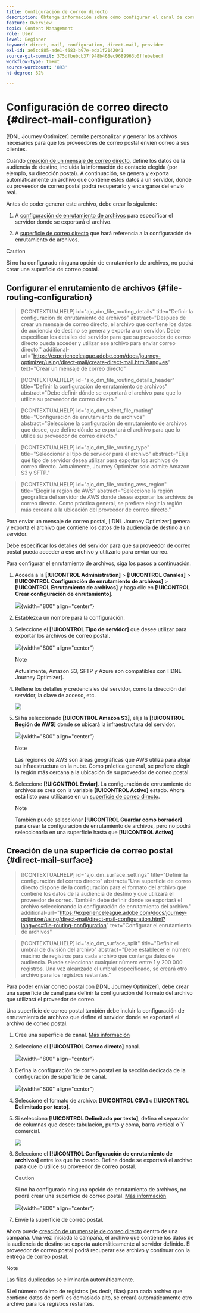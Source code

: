 ```yaml
---
title: Configuración de correo directo
description: Obtenga información sobre cómo configurar el canal de correo postal en Journey Optimizer
feature: Overview
topic: Content Management
role: User
level: Beginner
keyword: direct, mail, configuration, direct-mail, provider
exl-id: ae5cc885-ade1-4683-b97e-eda1f2142041
source-git-commit: 375dfbebcb37f948b468ec9689963b0ffebebecf
workflow-type: tm+mt
source-wordcount: '893'
ht-degree: 32%

---
```


# Configuración de correo directo {#direct-mail-configuration}

[!DNL Journey Optimizer] permite personalizar y generar los archivos necesarios para que los proveedores de correo postal envíen correo a sus clientes.

Cuándo [creación de un mensaje de correo directo](../direct-mail/create-direct-mail.md), define los datos de la audiencia de destino, incluida la información de contacto elegida (por ejemplo, su dirección postal). A continuación, se genera y exporta automáticamente un archivo que contiene estos datos a un servidor, donde su proveedor de correo postal podrá recuperarlo y encargarse del envío real.

Antes de poder generar este archivo, debe crear lo siguiente:

1. A [configuración de enrutamiento de archivos](#file-routing-configuration) para especificar el servidor donde se exportará el archivo.

1. A [superficie de correo directo](#direct-mail-surface) que hará referencia a la configuración de enrutamiento de archivos.

>[!CAUTION]
>
>Si no ha configurado ninguna opción de enrutamiento de archivos, no podrá crear una superficie de correo postal.

## Configurar el enrutamiento de archivos {#file-routing-configuration}

>[!CONTEXTUALHELP]
>id="ajo_dm_file_routing_details"
>title="Definir la configuración de enrutamiento de archivos"
>abstract="Después de crear un mensaje de correo directo, el archivo que contiene los datos de audiencia de destino se genera y exporta a un servidor. Debe especificar los detalles del servidor para que su proveedor de correo directo pueda acceder y utilizar ese archivo para enviar correo directo."
>additional-url="https://experienceleague.adobe.com/docs/journey-optimizer/using/direct-mail/create-direct-mail.html?lang=es" text="Crear un mensaje de correo directo"

>[!CONTEXTUALHELP]
>id="ajo_dm_file_routing_details_header"
>title="Definir la configuración de enrutamiento de archivos"
>abstract="Debe definir dónde se exportará el archivo para que lo utilice su proveedor de correo directo."

>[!CONTEXTUALHELP]
>id="ajo_dm_select_file_routing"
>title="Configuración de enrutamiento de archivos"
>abstract="Seleccione la configuración de enrutamiento de archivos que desee, que define dónde se exportará el archivo para que lo utilice su proveedor de correo directo."

>[!CONTEXTUALHELP]
>id="ajo_dm_file_routing_type"
>title="Seleccionar el tipo de servidor para el archivo"
>abstract="Elija qué tipo de servidor desea utilizar para exportar los archivos de correo directo. Actualmente, Journey Optimizer solo admite Amazon S3 y SFTP."

>[!CONTEXTUALHELP]
>id="ajo_dm_file_routing_aws_region"
>title="Elegir la región de AWS"
>abstract="Seleccione la región geográfica del servidor de AWS donde desea exportar los archivos de correo directo. Como práctica general, se prefiere elegir la región más cercana a la ubicación del proveedor de correo directo."

Para enviar un mensaje de correo postal, [!DNL Journey Optimizer] genera y exporta el archivo que contiene los datos de la audiencia de destino a un servidor.

Debe especificar los detalles del servidor para que su proveedor de correo postal pueda acceder a ese archivo y utilizarlo para enviar correo.

Para configurar el enrutamiento de archivos, siga los pasos a continuación.

1. Acceda a la **[!UICONTROL Administration]** > **[!UICONTROL Canales]** > **[!UICONTROL Configuración de enrutamiento de archivos]** > **[!UICONTROL Enrutamiento de archivos]** y haga clic en **[!UICONTROL Crear configuración de enrutamiento]**.

   ![](assets/file-routing-config-button.png){width="800" align="center"}

1. Establezca un nombre para la configuración.

1. Seleccione el **[!UICONTROL Tipo de servidor]** que desee utilizar para exportar los archivos de correo postal.

   ![](assets/file-routing-config-type.png){width="800" align="center"}

   >[!NOTE]
   >
   >Actualmente, Amazon S3, SFTP y Azure son compatibles con [!DNL Journey Optimizer].

1. Rellene los detalles y credenciales del servidor, como la dirección del servidor, la clave de acceso, etc.

   ![](assets/file-routing-config-sftp-details.png)

1. Si ha seleccionado **[!UICONTROL Amazon S3]**, elija la **[!UICONTROL Región de AWS]** donde se ubicará la infraestructura del servidor.

   ![](assets/file-routing-config-aws-region.png){width="800" align="center"}

   >[!NOTE]
   >
   >Las regiones de AWS son áreas geográficas que AWS utiliza para alojar su infraestructura en la nube. Como práctica general, se prefiere elegir la región más cercana a la ubicación de su proveedor de correo postal.

1. Seleccione **[!UICONTROL Enviar]**. La configuración de enrutamiento de archivos se crea con la variable **[!UICONTROL Activo]** estado. Ahora está listo para utilizarse en un [superficie de correo directo](#direct-mail-surface).

   >[!NOTE]
   >
   >También puede seleccionar **[!UICONTROL Guardar como borrador]** para crear la configuración de enrutamiento de archivos, pero no podrá seleccionarla en una superficie hasta que **[!UICONTROL Activo]**.

## Creación de una superficie de correo postal {#direct-mail-surface}

>[!CONTEXTUALHELP]
>id="ajo_dm_surface_settings"
>title="Definir la configuración del correo directo"
>abstract="Una superficie de correo directo dispone de la configuración para el formato del archivo que contiene los datos de la audiencia de destino y que utilizará el proveedor de correo. También debe definir dónde se exportará el archivo seleccionando la configuración de enrutamiento del archivo."
>additional-url="https://experienceleague.adobe.com/docs/journey-optimizer/using/direct-mail/direct-mail-configuration.html?lang=es#file-routing-configuration" text="Configurar el enrutamiento de archivos"

<!--
>[!CONTEXTUALHELP]
>id="ajo_dm_surface_sort"
>title="Define the sort order"
>abstract="If you select this option, the sort will be by profile ID, ascending or descending. If you unselect it, the sorting configuration defined when creating the direct mail message within a journey or a campaign."-->

>[!CONTEXTUALHELP]
>id="ajo_dm_surface_split"
>title="Definir el umbral de división del archivo"
>abstract="Debe establecer el número máximo de registros para cada archivo que contenga datos de audiencia. Puede seleccionar cualquier número entre 1 y 200 000 registros. Una vez alcanzado el umbral especificado, se creará otro archivo para los registros restantes."

Para poder enviar correo postal con [!DNL Journey Optimizer], debe crear una superficie de canal para definir la configuración del formato del archivo que utilizará el proveedor de correo.

Una superficie de correo postal también debe incluir la configuración de enrutamiento de archivos que define el servidor donde se exportará el archivo de correo postal.

1. Cree una superficie de canal. [Más información](../configuration/channel-surfaces.md)

1. Seleccione el **[!UICONTROL Correo directo]** canal.

   ![](assets/surface-direct-mail-channel.png){width="800" align="center"}

1. Defina la configuración de correo postal en la sección dedicada de la configuración de superficie de canal.

   ![](assets/surface-direct-mail-settings.png){width="800" align="center"}

   <!--![](assets/surface-direct-mail-settings-with-insertion.png)-->

1. Seleccione el formato de archivo: **[!UICONTROL CSV]** o **[!UICONTROL Delimitado por texto]**.

1. Si selecciona **[!UICONTROL Delimitado por texto]**, defina el separador de columnas que desee: tabulación, punto y coma, barra vertical o Y comercial.

   ![](assets/surface-direct-mail-column-separator.png)

1. Seleccione el **[!UICONTROL Configuración de enrutamiento de archivos]** entre los que ha creado. Define dónde se exportará el archivo para que lo utilice su proveedor de correo postal.

   >[!CAUTION]
   >
   >Si no ha configurado ninguna opción de enrutamiento de archivos, no podrá crear una superficie de correo postal. [Más información](#file-routing-configuration)

   ![](assets/surface-direct-mail-file-routing.png){width="800" align="center"}

   <!--![](assets/surface-direct-mail-file-routing-with-insertion.png)-->

1. Envíe la superficie de correo postal.

Ahora puede [creación de un mensaje de correo directo](../direct-mail/create-direct-mail.md) dentro de una campaña. Una vez iniciada la campaña, el archivo que contiene los datos de la audiencia de destino se exporta automáticamente al servidor definido. El proveedor de correo postal podrá recuperar ese archivo y continuar con la entrega de correo postal.

>[!NOTE]
>
>Las filas duplicadas se eliminarán automáticamente.
>
>Si el número máximo de registros (es decir, filas) para cada archivo que contiene datos de perfil es demasiado alto, se creará automáticamente otro archivo para los registros restantes.

<!--
    In the **[!UICONTROL Insertion]** section, you can choose to automatically remove duplicate rows.

    Define the maximum number of records (i.e. rows) for each file containing profile data. After the specified threshold is reached, another file will be created for the remaining records.

    ![](assets/surface-direct-mail-split.png)

    For example, if there are 100,000 records in the file and the threshold limit is set to 60,000, the records will be split into two files. The first file will contain 60,000 rows, and the second file will contain the remaining 40,000 rows.

    >[!NOTE]
    >
    >NOTE You can set any number between 1 and 200,000 records, meaning each file must contain at least 1 row and no more than 200,000 rows.

-->